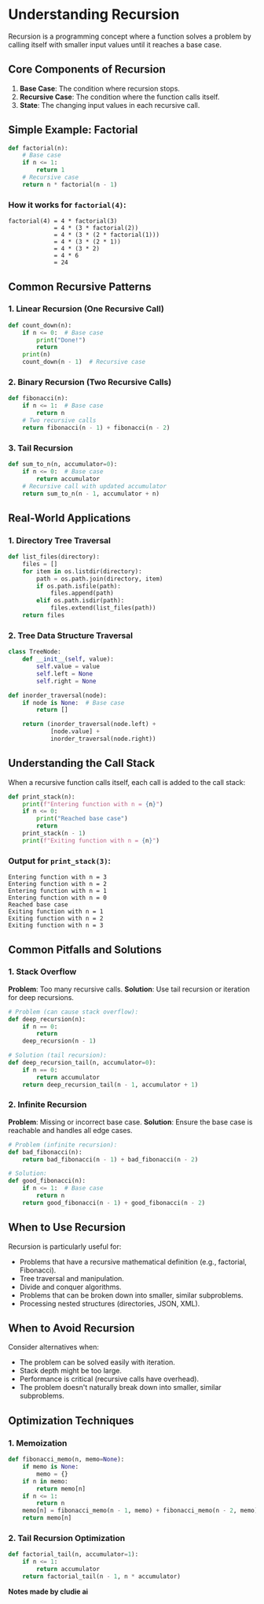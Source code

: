# Understanding Recursion

Recursion is a programming concept where a function solves a problem by calling itself with smaller input values until it reaches a base case.

## Core Components of Recursion

1. **Base Case**: The condition where recursion stops.
2. **Recursive Case**: The condition where the function calls itself.
3. **State**: The changing input values in each recursive call.

## Simple Example: Factorial

```python
def factorial(n):
    # Base case
    if n <= 1:
        return 1
    # Recursive case
    return n * factorial(n - 1)
```

### How it works for `factorial(4)`:

```plaintext
factorial(4) = 4 * factorial(3)
             = 4 * (3 * factorial(2))
             = 4 * (3 * (2 * factorial(1)))
             = 4 * (3 * (2 * 1))
             = 4 * (3 * 2)
             = 4 * 6
             = 24
```

## Common Recursive Patterns

### 1. Linear Recursion (One Recursive Call)

```python
def count_down(n):
    if n <= 0:  # Base case
        print("Done!")
        return
    print(n)
    count_down(n - 1)  # Recursive case
```

### 2. Binary Recursion (Two Recursive Calls)

```python
def fibonacci(n):
    if n <= 1:  # Base case
        return n
    # Two recursive calls
    return fibonacci(n - 1) + fibonacci(n - 2)
```

### 3. Tail Recursion

```python
def sum_to_n(n, accumulator=0):
    if n <= 0:  # Base case
        return accumulator
    # Recursive call with updated accumulator
    return sum_to_n(n - 1, accumulator + n)
```

## Real-World Applications

### 1. Directory Tree Traversal

```python
def list_files(directory):
    files = []
    for item in os.listdir(directory):
        path = os.path.join(directory, item)
        if os.path.isfile(path):
            files.append(path)
        elif os.path.isdir(path):
            files.extend(list_files(path))
    return files
```

### 2. Tree Data Structure Traversal

```python
class TreeNode:
    def __init__(self, value):
        self.value = value
        self.left = None
        self.right = None

def inorder_traversal(node):
    if node is None:  # Base case
        return []

    return (inorder_traversal(node.left) +
            [node.value] +
            inorder_traversal(node.right))
```

## Understanding the Call Stack

When a recursive function calls itself, each call is added to the call stack:

```python
def print_stack(n):
    print(f"Entering function with n = {n}")
    if n <= 0:
        print("Reached base case")
        return
    print_stack(n - 1)
    print(f"Exiting function with n = {n}")
```

### Output for `print_stack(3)`:

```plaintext
Entering function with n = 3
Entering function with n = 2
Entering function with n = 1
Entering function with n = 0
Reached base case
Exiting function with n = 1
Exiting function with n = 2
Exiting function with n = 3
```

## Common Pitfalls and Solutions

### 1. Stack Overflow

**Problem**: Too many recursive calls.
**Solution**: Use tail recursion or iteration for deep recursions.

```python
# Problem (can cause stack overflow):
def deep_recursion(n):
    if n == 0:
        return
    deep_recursion(n - 1)

# Solution (tail recursion):
def deep_recursion_tail(n, accumulator=0):
    if n == 0:
        return accumulator
    return deep_recursion_tail(n - 1, accumulator + 1)
```

### 2. Infinite Recursion

**Problem**: Missing or incorrect base case.
**Solution**: Ensure the base case is reachable and handles all edge cases.

```python
# Problem (infinite recursion):
def bad_fibonacci(n):
    return bad_fibonacci(n - 1) + bad_fibonacci(n - 2)

# Solution:
def good_fibonacci(n):
    if n <= 1:  # Base case
        return n
    return good_fibonacci(n - 1) + good_fibonacci(n - 2)
```

## When to Use Recursion

Recursion is particularly useful for:

- Problems that have a recursive mathematical definition (e.g., factorial, Fibonacci).
- Tree traversal and manipulation.
- Divide and conquer algorithms.
- Problems that can be broken down into smaller, similar subproblems.
- Processing nested structures (directories, JSON, XML).

## When to Avoid Recursion

Consider alternatives when:

- The problem can be solved easily with iteration.
- Stack depth might be too large.
- Performance is critical (recursive calls have overhead).
- The problem doesn't naturally break down into smaller, similar subproblems.

## Optimization Techniques

### 1. Memoization

```python
def fibonacci_memo(n, memo=None):
    if memo is None:
        memo = {}
    if n in memo:
        return memo[n]
    if n <= 1:
        return n
    memo[n] = fibonacci_memo(n - 1, memo) + fibonacci_memo(n - 2, memo)
    return memo[n]
```

### 2. Tail Recursion Optimization

```python
def factorial_tail(n, accumulator=1):
    if n <= 1:
        return accumulator
    return factorial_tail(n - 1, n * accumulator)
```

**Notes made by cludie ai** 